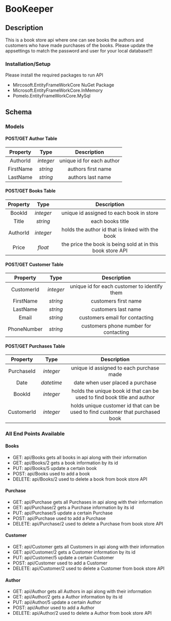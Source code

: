 # BooKeeper

## Description
 This is a book store api where one can see books the authors and customers who have made purchases of the books.
 Please update the appsettings to match the password and user for your local database!!!
 
 ### Installation/Setup
 Please install the required packages to run API
 - Mircosoft.EntityFrameWorkCore NuGet Package
 - Microsoft.EntityFrameWorkCore.InMemory
 - Pomelo.EntityFrameWorkCore.MySql


## Schema 

### Models

#### POST/GET Author Table

| Property | Type | Description |
| :---: | :---: |  :---: | 
| AuthorId | *integer*| unique id for each author |
| FirstName | *string* | authors first name |
| LastName | *string* | authors last name |

#### POST/GET Books Table
| Property | Type | Description |
| :---: | :---: |  :---: | 
| BookId | *integer* | unique id assigned to each book in store |
| Title | *string* |  each books title |
| AuthorId | *integer* |  holds the author id that is linked with the book | 
| Price | *float* | the price the book is being sold at in this book store API |

#### POST/GET Customer Table

| Property | Type | Description |
| :---: | :---: |  :---: | 
| CustomerId | *integer*| unique id for each customer to identify them |
| FirstName | *string* | customers first name  |
| LastName | *string* | customers  last name |
| Email    | *string* | customers email for contacting |
| PhoneNumber | *string* | customers phone number for contacting |

#### POST/GET Purchases Table
| Property | Type | Description |
| :---: | :---: |  :---: | 
| PurchaseId | *integer* | unique id assigned to each purchase made |
| Date | *datetime* |  date when user placed a purchase |
| BookId | *integer* |  holds the unique book id that can be used to find book title and author | 
| CustomerId | *integer* | holds unique customer id that can be used to find customer that purchased book | 

### All End Points Available 
#### Books 
- GET: api/Books gets all books in api along with their information
- GET: api/Books/2 gets a book information by its id
- PUT: api/Books/5 update a certain book
- POST: api/Books used to add a book 
- DELETE: api/Books/2 used to delete a book from book store API
 
#### Purchase
- GET: api/Purchase gets all Purchases in api along with their information
- GET: api/Purchase/2 gets a Purchase information by its id
- PUT: api/Purchase/5 update a certain Purchase
- POST: api/Purchase used to add a Purchase 
- DELETE: api/Purchase/2 used to delete a Purchase from book store API

#### Customer
- GET: api/Customer gets all Customers in api along with their information
- GET: api/Customer/2 gets a Customer information by its id
- PUT: api/Customer/5 update a certain Customer
- POST: api/Customer used to add a Customer 
- DELETE: api/Customer/2 used to delete a Customer from book store API

#### Author
- GET: api/Author gets all Authors in api along with their information
- GET: api/Author/2 gets a Author information by its id
- PUT: api/Author/5 update a certain Author
- POST: api/Author used to add a Author 
- DELETE: api/Author/2 used to delete a Author from book store API


